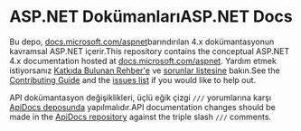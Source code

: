 # <a name="aspnet-docs"></a><span data-ttu-id="a498e-101">ASP.NET Dokümanları</span><span class="sxs-lookup"><span data-stu-id="a498e-101">ASP.NET Docs</span></span>

<span data-ttu-id="a498e-102">Bu depo, [docs.microsoft.com/aspnet](https://docs.microsoft.com/aspnet)barındırılan 4.x dokümantasyonun kavramsal ASP.NET içerir.</span><span class="sxs-lookup"><span data-stu-id="a498e-102">This repository contains the conceptual ASP.NET 4.x documentation hosted at [docs.microsoft.com/aspnet](https://docs.microsoft.com/aspnet).</span></span> <span data-ttu-id="a498e-103">Yardım etmek istiyorsanız [Katkıda Bulunan Rehber'e](CONTRIBUTING.md) ve [sorunlar listesine](https://github.com/dotnet/AspNetDocs/issues) bakın.</span><span class="sxs-lookup"><span data-stu-id="a498e-103">See the [Contributing Guide](CONTRIBUTING.md) and the [issues list](https://github.com/dotnet/AspNetDocs/issues) if you would like to help out.</span></span>

<span data-ttu-id="a498e-104">API dokümantasyon değişiklikleri, üçlü eğik çizgi `///` yorumlarına karşı [ApiDocs deposunda](https://github.com/aspnet/ApiDocs) yapılmalıdır.</span><span class="sxs-lookup"><span data-stu-id="a498e-104">API documentation changes should be made in the [ApiDocs repository](https://github.com/aspnet/ApiDocs) against the triple slash `///` comments.</span></span>
